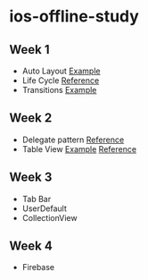 # ios-offline-study
## Week 1
- Auto Layout [Example](week1/AutoLayout) 
- Life Cycle [Reference](https://hcn1519.github.io/articles/2017-09/ios_app_lifeCycle) 
- Transitions [Example](week1/Transition)
## Week 2
- Delegate pattern [Reference](https://www.notion.so/Delegate-Pattern-abec19f5483a4c718ecdec2e57878d3d)
- Table View [Example](week2/TableView) [Reference](https://www.notion.so/Table-View-c7a2469182634c7fa1914657a29fcb49)
## Week 3
- Tab Bar 
- UserDefault
- CollectionView
## Week 4
- Firebase
